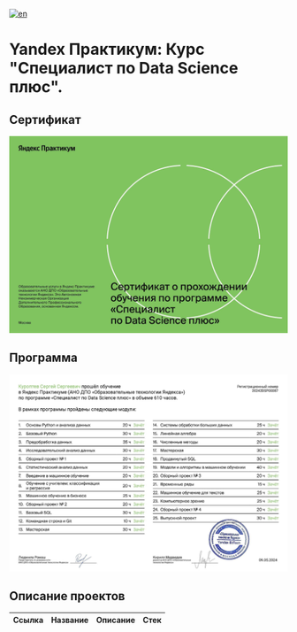 [![en](https://img.shields.io/badge/lang-en-red.svg)](README.en.md)


# Yandex Практикум: Курс "Специалист по Data Science плюс".

## Сертификат
![Сертификат](Certificate_ru/certificate_ru_Page_1.jpg)

## Программа
![Программа](Certificate_ru/certificate_ru_Page_2.jpg)

## Описание проектов
| Ссылка | Название | Описание | Стек |
|:--|:--|:--|:--|
